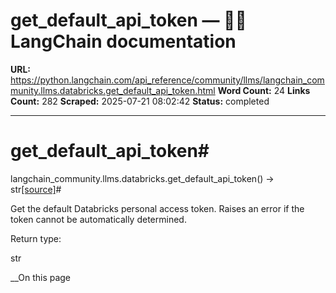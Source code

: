 # get_default_api_token — 🦜🔗 LangChain  documentation

**URL:** https://python.langchain.com/api_reference/community/llms/langchain_community.llms.databricks.get_default_api_token.html
**Word Count:** 24
**Links Count:** 282
**Scraped:** 2025-07-21 08:02:42
**Status:** completed

---

# get\_default\_api\_token\#

langchain\_community.llms.databricks.get\_default\_api\_token\(\) → str[\[source\]](https://python.langchain.com/api_reference/_modules/langchain_community/llms/databricks.html#get_default_api_token)\#     

Get the default Databricks personal access token. Raises an error if the token cannot be automatically determined.

Return type:     

str

__On this page